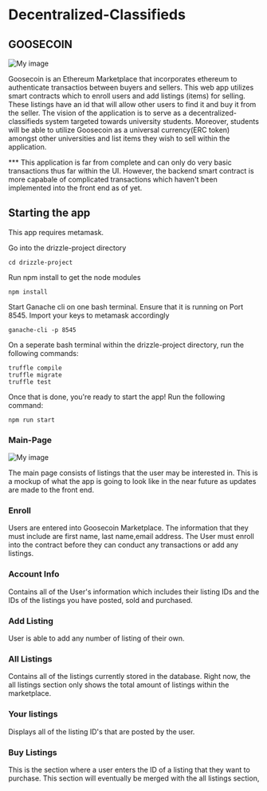 # Decentralized-Classifieds

## GOOSECOIN 
![My image](https://github.com/a5chanda/Decentralized-Classifieds/blob/master/Routes/Goosecoin.png)



Goosecoin is an Ethereum Marketplace that incorporates ethereum to authenticate transactios between buyers and sellers. This web app utilizes smart contracts which to enroll users and add listings (items) for selling. These listings have an id that will allow other users to find it and buy it from the seller. The vision of the application is to serve as a decentralized-classifieds system targeted towards university students. Moreover, students will be able to utilize Goosecoin as a universal currency(ERC token) amongst other universities and list items they wish to sell within the application.


*** This application is far from complete and can only do very basic transactions thus far within the UI. However, the backend smart contract is more capabale of complicated transactions which haven't been implemented into the front end as of yet.

## Starting the app

This app requires metamask.

Go into the drizzle-project directory
```
cd drizzle-project
```

Run npm install to get the node modules
```
npm install
```

Start Ganache cli on one bash terminal. Ensure that it is running on Port 8545.
Import your keys to metamask accordingly
```
ganache-cli -p 8545
```

On a seperate bash terminal within the drizzle-project directory, run the following commands:
```
truffle compile
truffle migrate
truffle test
```

Once that is done, you're ready to start the app! Run the following command:
```
npm run start
```




### Main-Page

![My image](https://github.com/a5chanda/Decentralized-Classifieds/blob/master/Routes/Main.png)

The main page consists of listings that the user may be interested in. This is a mockup of what the app is going to look like in the near future as updates are made to the front end.


### Enroll

Users are entered into  Goosecoin Marketplace. The information that they must include are first name, last name,email address. The User must enroll into the contract before they can conduct any transactions or add any listings.


### Account Info

Contains all of the User's information which includes their listing IDs and the IDs of the listings you have posted, sold and purchased.


### Add Listing

User is able to add any number of listing of their own. 


### All Listings

Contains all of the listings currently stored in the database. Right now, the all listings section only shows the total amount of listings within the marketplace.


### Your listings

Displays all of the listing ID's that are posted by the user.


### Buy Listings

This is the section where a user enters the ID of a listing that they want to purchase. This section will eventually be merged with the all listings section,

